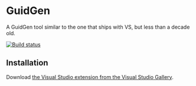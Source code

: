 # GuidGen
A GuidGen tool similar to the one that ships with VS, but less than a decade old.

[![Build status](https://ci.appveyor.com/api/projects/status/0jifyqvs5y45buhp/branch/master?svg=true)](https://ci.appveyor.com/project/AArnott/guidgen/branch/master)

## Installation
Download [the Visual Studio extension from the Visual Studio Gallery][1].

 [1]: https://visualstudiogallery.msdn.microsoft.com/e00f525e-50cc-4c42-85a0-73519ee289b1
